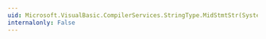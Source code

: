 ```yaml
---
uid: Microsoft.VisualBasic.CompilerServices.StringType.MidStmtStr(System.String@,System.Int32,System.Int32,System.String)
internalonly: False
---
```

